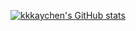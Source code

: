 [![kkkaychen's GitHub stats](https://github-readme-stats.vercel.app/api?username=kkkaychen&theme=prussian&show_icons=true?include_all_commits=true)](https://github.com/anuraghazra/github-readme-stats)
